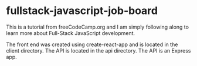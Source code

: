 # fullstack-javascript-job-board
This is a tutorial from freeCodeCamp.org and I am simply following along to learn more about Full-Stack JavaScript development. 

The front end was created using create-react-app and is located in the client directory. The API is located in the api directory. The API is an Express app.

